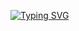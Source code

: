[![Typing SVG](https://readme-typing-svg.herokuapp.com/?color=00c0e2&size=35&center=true&vCenter=true&width=1000&lines=Olá!,+Eu+Sou+o+Axel!;+:%29)](https://git.io/typing-svg)
